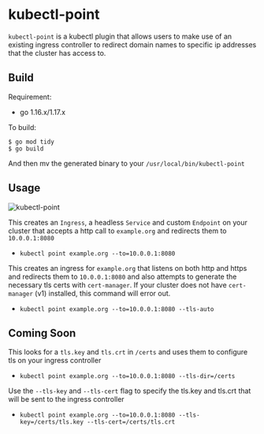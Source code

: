 # kubectl-point

`kubectl-point` is a kubectl plugin that allows users to make use of an existing ingress controller to redirect domain names to specific ip addresses that the cluster has access to.

## Build

Requirement:
- go 1.16.x/1.17.x

To build:

```
$ go mod tidy
$ go build
```

And then mv the generated binary to your `/usr/local/bin/kubectl-point`

## Usage

![kubectl-point](https://user-images.githubusercontent.com/68039/153701096-49681e5f-edc8-45f3-8e71-58441e6334f0.gif)

This creates an `Ingress`, a headless `Service` and custom `Endpoint` on your cluster that accepts a http call to `example.org` and redirects them to `10.0.0.1:8080`
- `kubectl point example.org --to=10.0.0.1:8080`

This creates an ingress for `example.org` that listens on both http and https and redirects them to `10.0.0.1:8080` and also attempts to generate the necessary tls certs with `cert-manager`. If your cluster does not have `cert-manager` (v1) installed, this command will error out.
- `kubectl point example.org --to=10.0.0.1:8080 --tls-auto`

## Coming Soon

This looks for a `tls.key` and `tls.crt` in `/certs` and uses them to configure tls on your ingress controller
- `kubectl point example.org --to=10.0.0.1:8080 --tls-dir=/certs`

Use the `--tls-key` and `--tls-cert` flag to specify the tls.key and tls.crt that will be sent to the ingress controller
- `kubectl point example.org --to=10.0.0.1:8080 --tls-key=/certs/tls.key --tls-cert=/certs/tls.crt`
